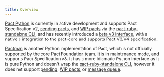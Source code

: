 ```yaml
---
title: Overview
---
```


[Pact Python](https://github.com/pact-foundation/pact-python/) is currently in active development and supports Pact Specification v2, [pending pacts][pending], and [WIP pacts][wip] via the [pact-ruby-standalone CLI][pact-ruby-standalone], and has recently introduced a [beta v3 interface](https://github.com/pact-foundation/pact-python?tab=readme-ov-file#v3-preview), with a native c integration to the pact-core and supports Pact V3/V4 specification.

[Pactman](https://github.com/reecetech/pactman) is another Python implementation of Pact, which is not officially supported by the core Pact Foundation team. It is in maintenance mode, and supports Pact Specification v3. It has a more idiomatic Python interface as it is pure Python and doesn't wrap the [pact-ruby-standalone CLI][pact-ruby-standalone], however it does not support [pending][pending], [WIP pacts][wip], or [message queue](https://docs.pact.io/implementation_guides/pact_specification#specification-documentation).

[pending]: https://docs.pact.io/pending
[wip]: https://docs.pact.io/wip
[pact-ruby-standalone]: https://github.com/pact-foundation/pact-ruby-standalone
